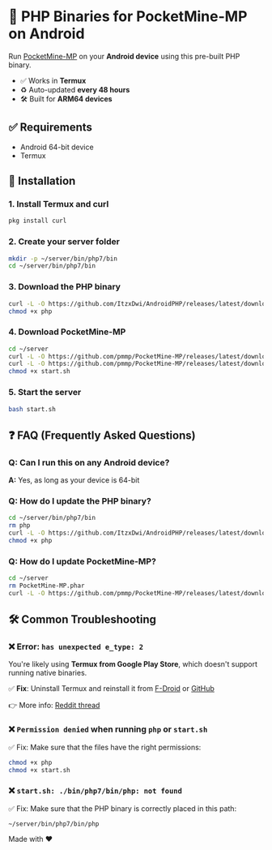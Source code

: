 # 🐘 PHP Binaries for PocketMine-MP on Android

Run [PocketMine-MP](https://github.com/pmmp/PocketMine-MP) on your **Android device** using this pre-built PHP binary.  
- ✅ Works in **Termux**  
- ♻️ Auto-updated **every 48 hours**  
- 🛠 Built for **ARM64 devices**

## ✅ Requirements

- Android 64-bit device  
- Termux

## 🚀 Installation

### 1. Install Termux and curl
```bash
pkg install curl
```

### 2. Create your server folder
```bash
mkdir -p ~/server/bin/php7/bin
cd ~/server/bin/php7/bin
```

### 3. Download the PHP binary
```bash
curl -L -O https://github.com/ItzxDwi/AndroidPHP/releases/latest/download/php
chmod +x php
```

### 4. Download PocketMine-MP
```bash
cd ~/server
curl -L -O https://github.com/pmmp/PocketMine-MP/releases/latest/download/PocketMine-MP.phar
curl -L -O https://github.com/pmmp/PocketMine-MP/releases/latest/download/start.sh
chmod +x start.sh
```

### 5. Start the server
```bash
bash start.sh
```

## ❓ FAQ (Frequently Asked Questions)

### Q: Can I run this on any Android device?
**A:** Yes, as long as your device is 64-bit

### Q: How do I update the PHP binary?
```bash
cd ~/server/bin/php7/bin
rm php
curl -L -O https://github.com/ItzxDwi/AndroidPHP/releases/latest/download/php
chmod +x php
```

### Q: How do I update PocketMine-MP?
```bash
cd ~/server
rm PocketMine-MP.phar
curl -L -O https://github.com/pmmp/PocketMine-MP/releases/latest/download/PocketMine-MP.phar
```

## 🛠 Common Troubleshooting

### ❌ Error: `has unexpected e_type: 2`
You're likely using **Termux from Google Play Store**, which doesn't support running native binaries.

✅ **Fix**:  Uninstall Termux and reinstall  it from [F-Droid](https://f-droid.org/en/packages/com.termux/) or [GitHub](https://github.com/termux/termux-app)

👉 More info:  [Reddit thread](https://www.reddit.com/r/termux/comments/1e05wjf/tried_to_execute_arm_assembly_on_s10/)

### ❌ `Permission denied` when running `php` or `start.sh`
✅ Fix:
Make sure that the files have the right permissions:
```bash
chmod +x php
chmod +x start.sh
```

### ❌ `start.sh: ./bin/php7/bin/php: not found`
✅ Fix:
Make sure that the PHP binary is correctly placed in this path:
```
~/server/bin/php7/bin/php
```

Made with ♥️
